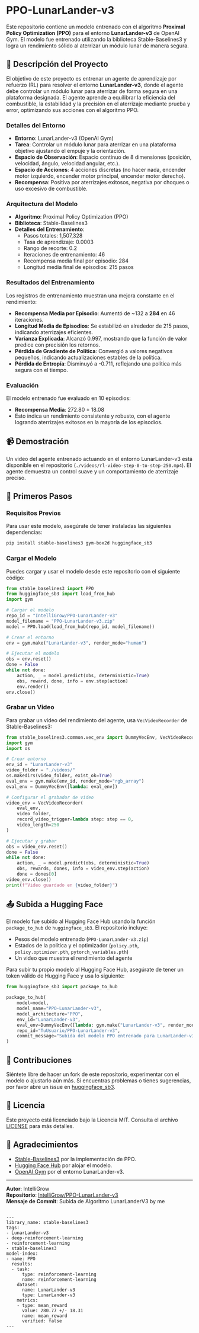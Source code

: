 # PPO-LunarLander-v3

Este repositorio contiene un modelo entrenado con el algoritmo **Proximal Policy Optimization (PPO)** para el entorno **LunarLander-v3** de OpenAI Gym. El modelo fue entrenado utilizando la biblioteca Stable-Baselines3 y logra un rendimiento sólido al aterrizar un módulo lunar de manera segura.

## 📖 Descripción del Proyecto

El objetivo de este proyecto es entrenar un agente de aprendizaje por refuerzo (RL) para resolver el entorno **LunarLander-v3**, donde el agente debe controlar un módulo lunar para aterrizar de forma segura en una plataforma designada. El agente aprende a equilibrar la eficiencia del combustible, la estabilidad y la precisión en el aterrizaje mediante prueba y error, optimizando sus acciones con el algoritmo PPO.

### Detalles del Entorno
- **Entorno**: LunarLander-v3 (OpenAI Gym)
- **Tarea**: Controlar un módulo lunar para aterrizar en una plataforma objetivo ajustando el empuje y la orientación.
- **Espacio de Observación**: Espacio continuo de 8 dimensiones (posición, velocidad, ángulo, velocidad angular, etc.).
- **Espacio de Acciones**: 4 acciones discretas (no hacer nada, encender motor izquierdo, encender motor principal, encender motor derecho).
- **Recompensa**: Positiva por aterrizajes exitosos, negativa por choques o uso excesivo de combustible.

### Arquitectura del Modelo
- **Algoritmo**: Proximal Policy Optimization (PPO)
- **Biblioteca**: Stable-Baselines3
- **Detalles del Entrenamiento**:
  - Pasos totales: 1,507,328
  - Tasa de aprendizaje: 0.0003
  - Rango de recorte: 0.2
  - Iteraciones de entrenamiento: 46
  - Recompensa media final por episodio: 284
  - Longitud media final de episodios: 215 pasos

### Resultados del Entrenamiento
Los registros de entrenamiento muestran una mejora constante en el rendimiento:
- **Recompensa Media por Episodio**: Aumentó de ~132 a **284** en 46 iteraciones.
- **Longitud Media de Episodios**: Se estabilizó en alrededor de 215 pasos, indicando aterrizajes eficientes.
- **Varianza Explicada**: Alcanzó 0.997, mostrando que la función de valor predice con precisión los retornos.
- **Pérdida de Gradiente de Política**: Convergió a valores negativos pequeños, indicando actualizaciones estables de la política.
- **Pérdida de Entropía**: Disminuyó a -0.711, reflejando una política más segura con el tiempo.

### Evaluación
El modelo entrenado fue evaluado en 10 episodios:
- **Recompensa Media**: 272.80 ± 18.08
- Esto indica un rendimiento consistente y robusto, con el agente logrando aterrizajes exitosos en la mayoría de los episodios.

## 📹 Demostración
Un video del agente entrenado actuando en el entorno LunarLander-v3 está disponible en el repositorio (`./videos/rl-video-step-0-to-step-250.mp4`). El agente demuestra un control suave y un comportamiento de aterrizaje preciso.

## 🚀 Primeros Pasos

### Requisitos Previos
Para usar este modelo, asegúrate de tener instaladas las siguientes dependencias:
```bash
pip install stable-baselines3 gym-box2d huggingface_sb3
```

### Cargar el Modelo
Puedes cargar y usar el modelo desde este repositorio con el siguiente código:

```python
from stable_baselines3 import PPO
from huggingface_sb3 import load_from_hub
import gym

# Cargar el modelo
repo_id = "IntelliGrow/PPO-LunarLander-v3"
model_filename = "PPO-LunarLander-v3.zip"
model = PPO.load(load_from_hub(repo_id, model_filename))

# Crear el entorno
env = gym.make("LunarLander-v3", render_mode="human")

# Ejecutar el modelo
obs = env.reset()
done = False
while not done:
    action, _ = model.predict(obs, deterministic=True)
    obs, reward, done, info = env.step(action)
    env.render()
env.close()
```

### Grabar un Video
Para grabar un video del rendimiento del agente, usa `VecVideoRecorder` de Stable-Baselines3:

```python
from stable_baselines3.common.vec_env import DummyVecEnv, VecVideoRecorder
import gym
import os

# Crear entorno
env_id = "LunarLander-v3"
video_folder = "./videos/"
os.makedirs(video_folder, exist_ok=True)
eval_env = gym.make(env_id, render_mode="rgb_array")
eval_env = DummyVecEnv([lambda: eval_env])

# Configurar el grabador de video
video_env = VecVideoRecorder(
    eval_env,
    video_folder,
    record_video_trigger=lambda step: step == 0,
    video_length=250
)

# Ejecutar y grabar
obs = video_env.reset()
done = False
while not done:
    action, _ = model.predict(obs, deterministic=True)
    obs, rewards, dones, info = video_env.step(action)
    done = dones[0]
video_env.close()
print(f"Video guardado en {video_folder}")
```

## 📤 Subida a Hugging Face
El modelo fue subido al Hugging Face Hub usando la función `package_to_hub` de `huggingface_sb3`. El repositorio incluye:
- Pesos del modelo entrenado (`PPO-LunarLander-v3.zip`)
- Estados de la política y el optimizador (`policy.pth`, `policy.optimizer.pth`, `pytorch_variables.pth`)
- Un video que muestra el rendimiento del agente

Para subir tu propio modelo al Hugging Face Hub, asegúrate de tener un token válido de Hugging Face y usa lo siguiente:

```python
from huggingface_sb3 import package_to_hub

package_to_hub(
    model=model,
    model_name="PPO-LunarLander-v3",
    model_architecture="PPO",
    env_id="LunarLander-v3",
    eval_env=DummyVecEnv([lambda: gym.make("LunarLander-v3", render_mode="rgb_array")]),
    repo_id="TuUsuario/PPO-LunarLander-v3",
    commit_message="Subida del modelo PPO entrenado para LunarLander-v3"
)
```

## 🙌 Contribuciones
Siéntete libre de hacer un fork de este repositorio, experimentar con el modelo o ajustarlo aún más. Si encuentras problemas o tienes sugerencias, por favor abre un issue en [huggingface_sb3](https://github.com/huggingface/huggingface_sb3).

## 📜 Licencia
Este proyecto está licenciado bajo la Licencia MIT. Consulta el archivo [LICENSE](LICENSE) para más detalles.

## 🙏 Agradecimientos
- [Stable-Baselines3](https://github.com/DLR-RM/stable-baselines3) por la implementación de PPO.
- [Hugging Face Hub](https://huggingface.co/) por alojar el modelo.
- [OpenAI Gym](https://gym.openai.com/) por el entorno LunarLander-v3.

---

**Autor**: IntelliGrow  
**Repositorio**: [IntelliGrow/PPO-LunarLander-v3](https://huggingface.co/IntelliGrow/PPO-LunarLander-v3)  
**Mensaje de Commit**: Subida de Algoritmo LunarLanderV3 by me
```

---
library_name: stable-baselines3
tags:
- LunarLander-v3
- deep-reinforcement-learning
- reinforcement-learning
- stable-baselines3
model-index:
- name: PPO
  results:
  - task:
      type: reinforcement-learning
      name: reinforcement-learning
    dataset:
      name: LunarLander-v3
      type: LunarLander-v3
    metrics:
    - type: mean_reward
      value: 280.77 +/- 18.31
      name: mean_reward
      verified: false
---

